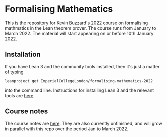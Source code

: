 # Formalising Mathematics

This is the repository for Kevin Buzzard's 2022 course on formalising mathmatics in the Lean theorem prover. The course runs from January to March 2022. The material will start appearing on or before 10th January 2022.

## Installation

If you have Lean 3 and the community tools installed, then it's just a matter of typing

```
leanproject get ImperialCollegeLondon/formalising-mathematics-2022
```

into the command line. Instructions for installing Lean 3 and the relevant tools are [here](https://leanprover-community.github.io/get_started.html).

## Course notes

The course notes are [here](https://www.ma.imperial.ac.uk/~buzzard/xena/formalising-mathematics-2022/). They are also currently unfinished, and will grow in parallel with this repo over the period Jan to March 2022.
